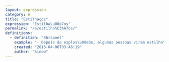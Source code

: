 ```yaml
---
layout: expression
category: e
title: "Estilhaços"
expression: "Estilha\u00e7os"
permalink: "/e/estilha%C3%A7os/"
definitions:
  - definition: "Shrapnel"
    example: "- Depois da explos\u00e3o, algumas pessoas viram estilha\u00e7os voando do local do acidente."
    created: "2016-04-06T03:46:19"
    author: "kinow"
---
```

